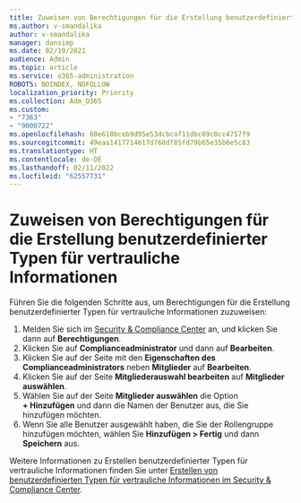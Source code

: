 ```yaml
---
title: Zuweisen von Berechtigungen für die Erstellung benutzerdefinierter Typen für vertrauliche Informationen
ms.author: v-smandalika
author: v-smandalika
manager: dansimp
ms.date: 02/19/2021
audience: Admin
ms.topic: article
ms.service: o365-administration
ROBOTS: NOINDEX, NOFOLLOW
localization_priority: Priority
ms.collection: Adm_O365
ms.custom:
- "7363"
- "9000722"
ms.openlocfilehash: 60e618bceb9d95e53dcbcaf11dbc69c0cc4757f9
ms.sourcegitcommit: 49eaa1417714617d768df85fd79b65e35b6e5c83
ms.translationtype: HT
ms.contentlocale: de-DE
ms.lasthandoff: 02/11/2022
ms.locfileid: "62557731"
---
```

# <a name="assign-permissions-for-custom-sensitive-information-type-creation"></a>Zuweisen von Berechtigungen für die Erstellung benutzerdefinierter Typen für vertrauliche Informationen

Führen Sie die folgenden Schritte aus, um Berechtigungen für die Erstellung benutzerdefinierter Typen für vertrauliche Informationen zuzuweisen:

1. Melden Sie sich im [Security & Compliance Center](https://sip.protection.office.com/) an, und klicken Sie dann auf **Berechtigungen**.
2. Klicken Sie auf **Complianceadministrator** und dann auf **Bearbeiten**.
3. Klicken Sie auf der Seite mit den **Eigenschaften des Complianceadministrators** neben **Mitglieder** auf **Bearbeiten**.
4. Klicken Sie auf der Seite **Mitgliederauswahl bearbeiten** auf **Mitglieder auswählen**.
5. Wählen Sie auf der Seite **Mitglieder auswählen** die Option **+ Hinzufügen** und dann die Namen der Benutzer aus, die Sie hinzufügen möchten.
6. Wenn Sie alle Benutzer ausgewählt haben, die Sie der Rollengruppe hinzufügen möchten, wählen Sie **Hinzufügen > Fertig** und dann **Speichern** aus.

Weitere Informationen zu Erstellen benutzerdefinierter Typen für vertrauliche Informationen finden Sie unter [Erstellen von benutzerdefinierten Typen für vertrauliche Informationen im Security & Compliance Center](https://docs.microsoft.com/microsoft-365/compliance/create-a-custom-sensitive-information-type).